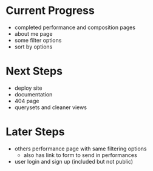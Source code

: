 # Current Progress
- completed performance and composition pages
- about me page
- some filter options
- sort by options

# Next Steps
- deploy site
- documentation
- 404 page
- querysets and cleaner views

# Later Steps
- others performance page with same filtering options
    - also has link to form to send in performances
- user login and sign up (included but not public)